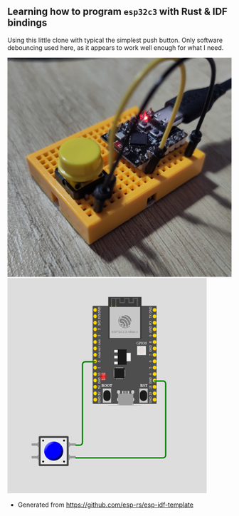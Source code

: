 ## Learning how to program `esp32c3` with Rust & IDF bindings

Using this little clone with typical the simplest push button. Only software debouncing used here, as it appears to work well enough for what I need.

![ESP32 C3 Super Mini](assets/pushbutton_photo.jpg)
![ESP32_C3_wokwi](assets/pushbutton_diag.png)

- Generated from https://github.com/esp-rs/esp-idf-template
